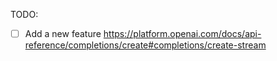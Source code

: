 TODO:
- [ ] Add a new feature https://platform.openai.com/docs/api-reference/completions/create#completions/create-stream